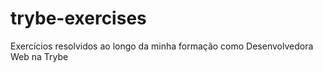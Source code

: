 # trybe-exercises
Exercícios resolvidos ao longo da minha formação como Desenvolvedora Web na Trybe
